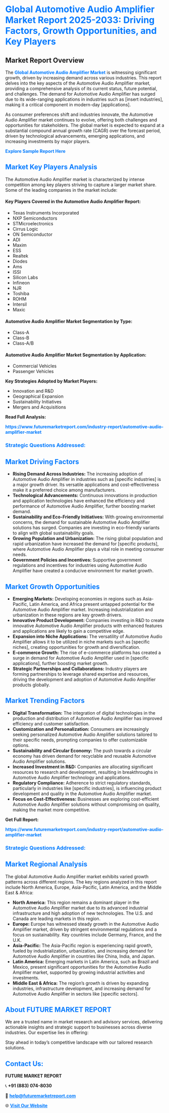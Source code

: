<h1 style="color: #007BFF;">Global Automotive Audio Amplifier Market Report 2025-2033: Driving Factors, Growth Opportunities, and Key Players</h1>

<section id="overview">
<h2>Market Report Overview</h2>
<p>The <a href="https://www.futuremarketreport.com/industry-report/automotive-audio-amplifier-market" style="color: #007BFF; text-decoration: none;"><strong>Global Automotive Audio Amplifier Market</strong></a> is witnessing significant growth, driven by increasing demand across various industries. This report delves into the key aspects of the Automotive Audio Amplifier market, providing a comprehensive analysis of its current status, future potential, and challenges. The demand for Automotive Audio Amplifier has surged due to its wide-ranging applications in industries such as [insert industries], making it a critical component in modern-day [applications].</p>
<p>As consumer preferences shift and industries innovate, the Automotive Audio Amplifier market continues to evolve, offering both challenges and opportunities for stakeholders. The global market is expected to expand at a substantial compound annual growth rate (CAGR) over the forecast period, driven by technological advancements, emerging applications, and increasing investments by major players.</p>
</section>

<section id="overview">
<p><a href="https://www.futuremarketreport.com/request-sample/reportId=60538" style="color: #007BFF; text-decoration: none;"><strong>Explore Sample Report Here</strong></a></p>
</section>

<section id="key-players">
<h2 style="color: #007BFF;">Market Key Players Analysis</h2>
<p>The Automotive Audio Amplifier market is characterized by intense competition among key players striving to capture a larger market share. Some of the leading companies in the market include:</p>
<h4>Key Players Covered in the Automotive Audio Amplifier Report:</h4>
<ul><li>Texas Instruments Incorporated</li><li>NXP Semiconductors</li><li>STMicroelectronics</li><li>Cirrus Logic</li><li>ON Semiconductor</li><li>ADI</li><li>Maxim</li><li>ESS</li><li>Realtek</li><li>Diodes</li><li>Ams</li><li>ISSI</li><li>Silicon Labs</li><li>Infineon</li><li>NJR</li><li>Toshiba</li><li>ROHM</li><li>Intersil</li><li>Maxic</li></ul>
<h4>Automotive Audio Amplifier Market Segmentation by Type:</h4>
<ul><li>Class-A</li><li>Class-B</li><li>Class-A/B</li></ul>

<h4>Automotive Audio Amplifier Market Segmentation by Application:</h4>
<ul><li>Commercial Vehicles</li><li>Passenger Vehicles</li></ul>
<p><strong>Key Strategies Adopted by Market Players:</strong></p>
<ul>
<li>Innovation and R&D</li>
<li>Geographical Expansion</li>
<li>Sustainability Initiatives</li>
<li>Mergers and Acquisitions</li>
</ul>
</section>

<section>
<p><strong>Read Full Analysis: </strong></p><a href="https://www.futuremarketreport.com/industry-report/automotive-audio-amplifier-market" style="color: #007BFF; text-decoration: none;"><strong>https://www.futuremarketreport.com/industry-report/automotive-audio-amplifier-market</strong></a>
<h3 style="color: #007BFF;">Strategic Questions Addressed:</h3>
</section>

<section id="driving-factors">
<h2 style="color: #007BFF;">Market Driving Factors</h2>
<ul>
<li><strong>Rising Demand Across Industries:</strong> The increasing adoption of Automotive Audio Amplifier in industries such as [specific industries] is a major growth driver. Its versatile applications and cost-effectiveness make it a preferred choice among manufacturers.</li>
<li><strong>Technological Advancements:</strong> Continuous innovations in production and application technologies have enhanced the efficiency and performance of Automotive Audio Amplifier, further boosting market demand.</li>
<li><strong>Sustainability and Eco-Friendly Initiatives:</strong> With growing environmental concerns, the demand for sustainable Automotive Audio Amplifier solutions has surged. Companies are investing in eco-friendly variants to align with global sustainability goals.</li>
<li><strong>Growing Population and Urbanization:</strong> The rising global population and rapid urbanization have increased the demand for [specific products], where Automotive Audio Amplifier plays a vital role in meeting consumer needs.</li>
<li><strong>Government Policies and Incentives:</strong> Supportive government regulations and incentives for industries using Automotive Audio Amplifier have created a conducive environment for market growth.</li>
</ul>
</section>

<section id="growth-opportunities">
<h2 style="color: #007BFF;">Market Growth Opportunities</h2>
<ul>
<li><strong>Emerging Markets:</strong> Developing economies in regions such as Asia-Pacific, Latin America, and Africa present untapped potential for the Automotive Audio Amplifier market. Increasing industrialization and urbanization in these regions are key growth drivers.</li>
<li><strong>Innovative Product Development:</strong> Companies investing in R&D to create innovative Automotive Audio Amplifier products with enhanced features and applications are likely to gain a competitive edge.</li>
<li><strong>Expansion into Niche Applications:</strong> The versatility of Automotive Audio Amplifier allows it to be utilized in niche markets such as [specific niches], creating opportunities for growth and diversification.</li>
<li><strong>E-commerce Growth:</strong> The rise of e-commerce platforms has created a surge in demand for Automotive Audio Amplifier used in [specific applications], further boosting market growth.</li>
<li><strong>Strategic Partnerships and Collaborations:</strong> Industry players are forming partnerships to leverage shared expertise and resources, driving the development and adoption of Automotive Audio Amplifier products globally.</li>
</ul>
</section>

<section id="trending-factors">
<h2 style="color: #007BFF;">Market Trending Factors</h2>
<ul>
<li><strong>Digital Transformation:</strong> The integration of digital technologies in the production and distribution of Automotive Audio Amplifier has improved efficiency and customer satisfaction.</li>
<li><strong>Customization and Personalization:</strong> Consumers are increasingly seeking personalized Automotive Audio Amplifier solutions tailored to their specific needs, prompting companies to offer customizable options.</li>
<li><strong>Sustainability and Circular Economy:</strong> The push towards a circular economy has driven demand for recyclable and reusable Automotive Audio Amplifier solutions.</li>
<li><strong>Increased Investment in R&D:</strong> Companies are allocating significant resources to research and development, resulting in breakthroughs in Automotive Audio Amplifier technology and applications.</li>
<li><strong>Regulatory Compliance:</strong> Adherence to strict regulatory standards, particularly in industries like [specific industries], is influencing product development and quality in the Automotive Audio Amplifier market.</li>
<li><strong>Focus on Cost-Effectiveness:</strong> Businesses are exploring cost-efficient Automotive Audio Amplifier solutions without compromising on quality, making the market more competitive.</li>
</ul>
</section>

<section>
<p><strong>Get Full Report: </strong></p><a href="https://www.futuremarketreport.com/industry-report/automotive-audio-amplifier-market" style="color: #007BFF; text-decoration: none;"><strong>https://www.futuremarketreport.com/industry-report/automotive-audio-amplifier-market</strong></a>
<h3 style="color: #007BFF;">Strategic Questions Addressed:</h3>
</section>


<section id="regional-analysis">
<h2 style="color: #007BFF;">Market Regional Analysis</h2>
<p>The global Automotive Audio Amplifier market exhibits varied growth patterns across different regions. The key regions analyzed in this report include North America, Europe, Asia-Pacific, Latin America, and the Middle East & Africa:</p>
<ul>
<li><strong>North America:</strong> This region remains a dominant player in the Automotive Audio Amplifier market due to its advanced industrial infrastructure and high adoption of new technologies. The U.S. and Canada are leading markets in this region.</li>
<li><strong>Europe:</strong> Europe has witnessed steady growth in the Automotive Audio Amplifier market, driven by stringent environmental regulations and a focus on sustainability. Key countries include Germany, France, and the U.K.</li>
<li><strong>Asia-Pacific:</strong> The Asia-Pacific region is experiencing rapid growth, fueled by industrialization, urbanization, and increasing demand for Automotive Audio Amplifier in countries like China, India, and Japan.</li>
<li><strong>Latin America:</strong> Emerging markets in Latin America, such as Brazil and Mexico, present significant opportunities for the Automotive Audio Amplifier market, supported by growing industrial activities and investments.</li>
<li><strong>Middle East & Africa:</strong> The region’s growth is driven by expanding industries, infrastructure development, and increasing demand for Automotive Audio Amplifier in sectors like [specific sectors].</li>
</ul>
</section>

<footer>
<h2 style="color: #007BFF;">About FUTURE MARKET REPORT</h2>
<p>We are a trusted name in market research and advisory services, delivering actionable insights and strategic support to businesses across diverse industries. Our expertise lies in offering:</p>

<p>Stay ahead in today’s competitive landscape with our tailored research solutions.</p>

<h2 style="color: #007BFF;">Contact Us:</h2>
<p><strong>FUTURE MARKET REPORT</strong></p>
<p>📞 <strong>+91 (883) 074-8030</strong></p>
<p>📧 <strong><a href="mailto:help@futuremarketreport.com" style="color: #007BFF;">help@futuremarketreport.com</a></strong></p>
<p>🌐 <strong><a href="https://www.futuremarketreport.com/" style="color: #007BFF;">Visit Our Website</a></strong></p>
</footer>